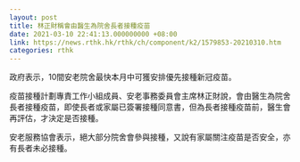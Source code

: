 ```yaml
---
layout: post
title: 林正財稱會由醫生為院舍長者接種疫苗
date: 2021-03-10 22:41:13.000000000 +08:00
link: https://news.rthk.hk/rthk/ch/component/k2/1579853-20210310.htm
categories: rthk
---
```


政府表示，10間安老院舍最快本月中可獲安排優先接種新冠疫苗。

疫苗接種計劃專責工作小組成員、安老事務委員會主席林正財說，會由醫生為院舍長者接種疫苗，即使長者或家屬已簽署接種同意書，但為長者接種疫苗前，醫生會再評估，才決定是否接種。

安老服務協會表示，絕大部分院舍會參與接種，又說有家屬關注疫苗是否安全，亦有長者未必接種。
